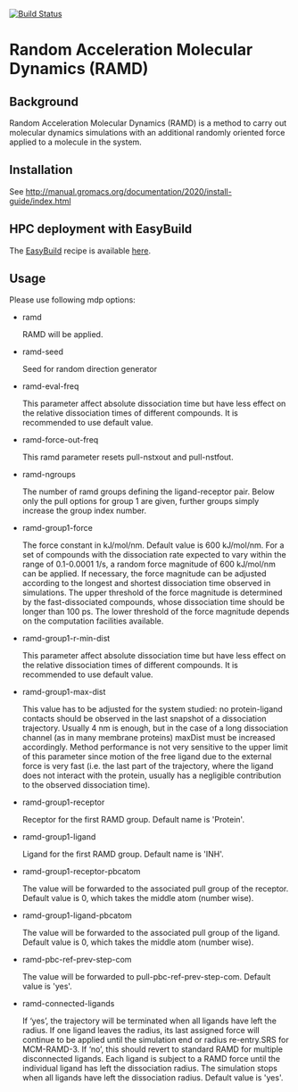 [![Build Status](https://jenkins.h-its.org/buildStatus/icon?job=MCM/HITS-MCM/gromacs-ramd/release-2020)](https://jenkins.h-its.org/job/MCM/job/HITS-MCM/job/gromacs-ramd/job/release-2020/)

# Random Acceleration Molecular Dynamics (RAMD)

## Background

Random Acceleration Molecular Dynamics (RAMD) is a method to carry out
molecular dynamics simulations with an additional randomly oriented force
applied to a molecule in the system.

## Installation

See http://manual.gromacs.org/documentation/2020/install-guide/index.html

## HPC deployment with EasyBuild

The [EasyBuild](http://easybuilders.github.io/easybuild/) recipe is available [here](https://github.com/BerndDoser/easybuild-easyconfigs/blob/hits/easybuild/easyconfigs/g/GROMACS/GROMACS-2020.5-RAMD-2.0-fosscuda-2019b.eb).

## Usage

Please use following mdp options:

 * ramd

   RAMD will be applied.

 * ramd-seed

   Seed for random direction generator

 * ramd-eval-freq

   This parameter affect absolute dissociation time but have less
   effect on the relative dissociation times of different compounds. It is
   recommended to use default value.

 * ramd-force-out-freq

   This ramd parameter resets pull-nstxout and pull-nstfout.

 * ramd-ngroups

   The number of ramd groups defining the ligand-receptor pair.
   Below only the pull options for group 1 are given,
   further groups simply increase the group index number.

 * ramd-group1-force

   The force constant in kJ/mol/nm. Default value is 600 kJ/mol/nm.
   For a set of compounds with the dissociation rate expected to vary
   within the range of 0.1-0.0001 1/s, a random force magnitude of 600
   kJ/mol/nm can be applied. If necessary, the force magnitude can be
   adjusted according to the longest and shortest dissociation time
   observed in simulations. The upper threshold of the force magnitude is
   determined by the fast-dissociated compounds, whose dissociation time
   should be longer than 100 ps. The lower threshold of the force magnitude
   depends on the computation facilities available.

 * ramd-group1-r-min-dist

   This parameter affect absolute dissociation time but have less
   effect on the relative dissociation times of different compounds. It is
   recommended to use default value.

 * ramd-group1-max-dist

   This value has to be adjusted for the system studied: no
   protein-ligand contacts should be observed in the last snapshot of a
   dissociation trajectory. Usually 4 nm is enough, but in the case
   of a long dissociation channel (as in many membrane proteins) maxDist must be
   increased accordingly. Method performance is not very sensitive to the
   upper limit of this parameter since motion of the free ligand due to the
   external force is very fast (i.e. the last part of the trajectory, where the
   ligand does not interact with the protein, usually has a negligible contribution
   to the observed dissociation time).

 * ramd-group1-receptor

   Receptor for the first RAMD group. Default name is 'Protein'.

 * ramd-group1-ligand

   Ligand for the first RAMD group. Default name is 'INH'.

 * ramd-group1-receptor-pbcatom

   The value will be forwarded to the associated pull group of the receptor.
   Default value is 0, which takes the middle atom (number wise).

 * ramd-group1-ligand-pbcatom

   The value will be forwarded to the associated pull group of the ligand.
   Default value is 0, which takes the middle atom (number wise).

 * ramd-pbc-ref-prev-step-com

   The value will be forwarded to pull-pbc-ref-prev-step-com. Default value is 'yes'.

 * ramd-connected-ligands

   If ‘yes’, the trajectory will be terminated when all ligands have left the radius.
   If one ligand leaves the radius, its last assigned force will continue to be
   applied until the simulation end or radius re-entry.SRS for MCM-RAMD-3.
   If ‘no’, this should revert to standard RAMD for multiple disconnected ligands.
   Each ligand is subject to a RAMD force until the individual ligand has left the
   dissociation radius. The simulation stops when all ligands have left the
   dissociation radius. Default value is 'yes'.
